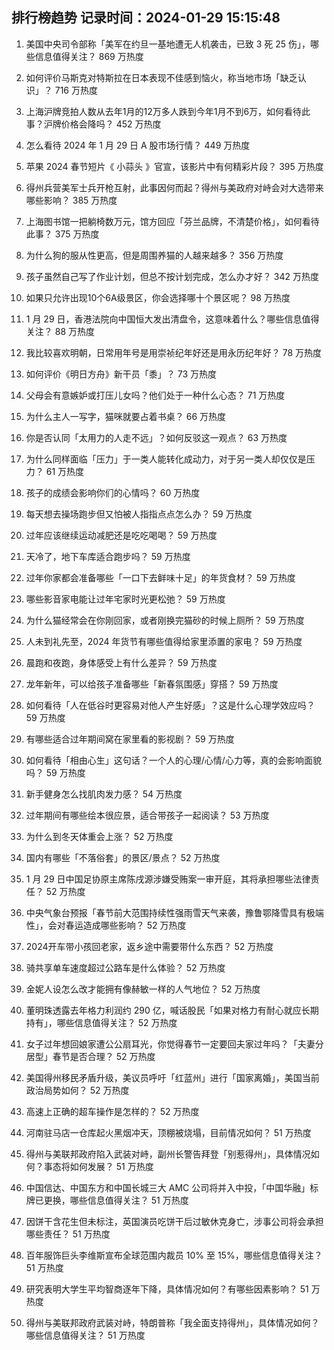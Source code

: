 
## 排行榜趋势 记录时间：2024-01-29 15:15:48
  
  1. 美国中央司令部称「美军在约旦一基地遭无人机袭击，已致 3 死 25 伤」，哪些信息值得关注？ 869 万热度
    
  2. 如何评价马斯克对特斯拉在日本表现不佳感到恼火，称当地市场「缺乏认识」？ 716 万热度
    
  3. 上海沪牌竞拍人数从去年1月的12万多人跌到今年1月不到6万，如何看待此事？沪牌价格会降吗？ 452 万热度
    
  4. 怎么看待 2024 年 1 月 29 日 A 股市场行情？ 449 万热度
    
  5. 苹果 2024 春节短片《 小蒜头 》官宣，该影片中有何精彩片段？ 395 万热度
    
  6. 得州兵营美军士兵开枪互射，此事因何而起？得州与美政府对峙会对大选带来哪些影响？ 385 万热度
    
  7. 上海图书馆一把躺椅数万元，馆方回应「芬兰品牌，不清楚价格」，如何看待此事？ 375 万热度
    
  8. 为什么狗的服从性更高，但是周围养猫的人越来越多？ 356 万热度
    
  9. 孩子虽然自己写了作业计划，但总不按计划完成，怎么办才好？ 342 万热度
    
  10. 如果只允许出现10个6A级景区，你会选择哪十个景区呢？ 98 万热度
    
  11. 1 月 29 日，香港法院向中国恒大发出清盘令，这意味着什么？哪些信息值得关注？ 88 万热度
    
  12. 我比较喜欢明朝，日常用年号是用崇祯纪年好还是用永历纪年好？ 78 万热度
    
  13. 如何评价《明日方舟》新干员「黍」？ 73 万热度
    
  14. 父母会有意嫉妒或打压儿女吗？他们处于一种什么心态？ 71 万热度
    
  15. 为什么主人一写字，猫咪就要占着书桌？ 66 万热度
    
  16. 你是否认同「太用力的人走不远」？如何反驳这一观点？ 63 万热度
    
  17. 为什么同样面临「压力」于一类人能转化成动力，对于另一类人却仅仅是压力？ 61 万热度
    
  18. 孩子的成绩会影响你们的心情吗？ 60 万热度
    
  19. 每天想去操场跑步但又怕被人指指点点怎么办？ 59 万热度
    
  20. 过年应该继续运动减肥还是吃吃喝喝？ 59 万热度
    
  21. 天冷了，地下车库适合跑步吗？ 59 万热度
    
  22. 过年你家都会准备哪些「一口下去鲜味十足」的年货食材？ 59 万热度
    
  23. 哪些影音家电能让过年宅家时光更松弛？ 59 万热度
    
  24. 为什么猫经常会在你刚回家，或者刚换完猫砂的时候上厕所？ 59 万热度
    
  25. 人未到礼先至，2024 年货节有哪些值得给家里添置的家电？ 59 万热度
    
  26. 晨跑和夜跑，身体感受上有什么差异？ 59 万热度
    
  27. 龙年新年，可以给孩子准备哪些「新春氛围感」穿搭？ 59 万热度
    
  28. 如何看待「人在低谷时更容易对他人产生好感」？这是什么心理学效应吗？ 59 万热度
    
  29. 有哪些适合过年期间窝在家里看的影视剧？ 59 万热度
    
  30. 如何看待「相由心生」这句话？一个人的心理/心情/心力等，真的会影响面貌吗？ 59 万热度
    
  31. 新手健身怎么找肌肉发力感？ 54 万热度
    
  32. 过年期间有哪些绘本很应景，适合带孩子一起阅读？ 53 万热度
    
  33. 为什么到冬天体重会上涨？ 52 万热度
    
  34. 国内有哪些「不落俗套」的景区/景点？ 52 万热度
    
  35. 1 月 29 日中国足协原主席陈戌源涉嫌受贿案一审开庭，其将承担哪些法律责任？ 52 万热度
    
  36. 中央气象台预报「春节前大范围持续性强雨雪天气来袭，豫鲁鄂降雪具有极端性」，会对春运造成哪些影响？ 52 万热度
    
  37. 2024开车带小孩回老家，返乡途中需要带什么东西？ 52 万热度
    
  38. 骑共享单车速度超过公路车是什么体验？ 52 万热度
    
  39. 金妮人设怎么改才能拥有像赫敏一样的人气地位？ 52 万热度
    
  40. 董明珠透露去年格力利润约 290 亿，喊话股民「如果对格力有耐心就应长期持有」，哪些信息值得关注？ 52 万热度
    
  41. 女子过年想回娘家遭公公扇耳光，你觉得春节一定要回夫家过年吗？「夫妻分居型」春节是否合理？ 52 万热度
    
  42. 美国得州移民矛盾升级，美议员呼吁「红蓝州」进行「国家离婚」，美国当前政治局势如何？ 52 万热度
    
  43. 高速上正确的超车操作是怎样的？ 52 万热度
    
  44. 河南驻马店一仓库起火黑烟冲天，顶棚被烧塌，目前情况如何？ 51 万热度
    
  45. 得州与美联邦政府陷入武装对峙，副州长警告拜登「别惹得州」，具体情况如何？事态将如何发展？ 51 万热度
    
  46. 中国信达、中国东方和中国长城三大 AMC 公司将并入中投，「中国华融」标牌已更换，哪些信息值得关注？ 51 万热度
    
  47. 因饼干含花生但未标注，英国演员吃饼干后过敏休克身亡，涉事公司将会承担哪些责任？ 51 万热度
    
  48. 百年服饰巨头李维斯宣布全球范围内裁员 10% 至 15%，哪些信息值得关注？ 51 万热度
    
  49. 研究表明大学生平均智商逐年下降，具体情况如何？有哪些因素影响？ 51 万热度
    
  50. 得州与美联邦政府武装对峙，特朗普称「我全面支持得州」，具体情况如何？哪些信息值得关注？ 51 万热度
    